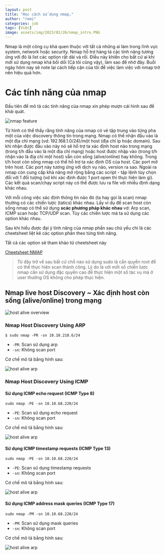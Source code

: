 ```yaml
---
layout: post
title: "Học cách sử dụng nmap,"
author: "remi"
categories: job
tags: [Việc]
image: assets/img/2023/02/26/nmap_intro.PNG
---
```


Nmap là một công cụ khá quen thuộc với tất cả những ai làm trong lĩnh vực system, network hoặc security. Nmap hỗ trợ hàng tá các tính năng tương ứng với đó là list các option rất dài và rối. Điều này khiến cho bất cứ ai khi mới sử dụng nmap khá bối dối (Cả tôi cũng vậy), làm sao để nhớ đây. Buổi ngày hôm nay sẽ note lại cách tiếp cận của tôi để việc làm việc với nmap trở nên hiệu quả hơn. 

# Các tính năng của nmap

Đầu tiên để mô tả các tính năng của nmap xin phép mượn cái hình sau để khái quát.

![nmap feature]({{site.url}}/assets/img/2023/02/26/nmap_feature.PNG)

Từ hình có thể thấy rằng tính năng của nmap có vẻ tập trung vào từng pha một của việc discovery thông tin trong mạng. Nmap có thể nhận đầu vào là một địa chỉ mạng (vd: 192.168.1.0/24)/một host (địa chỉ ip hoặc domain). Sau khi nhận được đầu vào này nó sẽ hỗ trợ ta xác định host nào trong mạng (trong t/h đầu vào là một địa chỉ mạng) hoặc host được nhập vào (trong t/h nhận vào là địa chỉ một host) vẫn còn sống (alive/online) hay không. Trong t/h host còn sống nmap có thể hỗ trợ ta xác định OS của host. Các port mở trên host. Các port này tương ứng với dịch vụ nào, version ra sao. Ngoài ra nmap còn cung cấp khả năng mở rộng bằng các script - tập lệnh tùy chọn đối với 1 đối tượng (vd khi xác định được 1 port open thì thực hiện làm gì). Các kết quả scan/chạy script này có thể được lưu ra file với nhiều định dạng khác nhau.

Với mỗi công việc xác định thông tin nào đó (ta hay gọi là scan) nmap thường có các chiến lược (tatics) khác nhau. Lấy ví dụ để scan host còn sống nmap có thể sử dụng **scác phương pháp khác nhau** vd: Arp scan, ICMP scan hoặc TCP/UDP scan. Tùy các chiến lược mà ta sử dụng các option khác nhau.

Sau khi hiểu được đại ý tính năng của nmap phần sau chủ yếu chỉ là các cheetsheet liệt kê các option phân theo từng tính năng. 

Tất cả các option sẽ tham khảo từ cheetsheet này 

[Cheetsheet NMAP]({{site.url}}/assets/img/2023/02/26/nmap_cheet_sheet_v7.pdf)


>Từ đây trở về sau bất cứ chỗ nào sử dụng sudo là cần quyền root để có thể thực hiện scan thành công. Lý do là với mốt số chiến lược nmap cần sử dụng đặc quyền cao để thực hiện một số tác vụ mà ở user thường OS không cho phép thực hiện.

## Nmap live host Discovery ~ Xác định host còn sống (alive/online) trong mạng

![host alive overview]({{site.url}}/assets/img/2023/02/26/host_alive_overview.PNG)

### Nmap Host Discovery Using ARP

`$ sudo nmap -PR -sn 10.10.210.6/24` 

+ `-PR`: Scan sử dụng arp
+ `-sn`: Không scan port

Cơ chế mô tả bằng hính sau:

![host alive arp]({{site.url}}/assets/img/2023/02/26/host_alive_arp.PNG)

### Nmap Host Discovery Using ICMP

#### Sử dụng ICMP echo request  (ICMP Type 8)

`sudo nmap -PE -sn 10.10.68.220/24`

+ `-PE`: Scan sử dụng echo request
+ `-sn`: Không scan port


Cơ chế mô tả bằng hính sau:

![host alive arp]({{site.url}}/assets/img/2023/02/26/host_alive_arp.PNG)

#### Sử dụng ICMP timestamp requests (ICMP Type 13)

`sudo nmap -PE -sn 10.10.68.220/24`

+ `-PE`: Scan sử dụng timestamp requests
+ `-sn`: Không scan port


Cơ chế mô tả bằng hính sau:

![host alive arp]({{site.url}}/assets/img/2023/02/26/host_alive_arp.PNG)


#### Sử dụng ICMP address mask queries (ICMP Type 17)

`sudo nmap -PM -sn 10.10.68.220/24`

+ `-PM`: Scan sử dụng mask queries
+ `-sn`: Không scan port


Cơ chế mô tả bằng hính sau:

![host alive arp]({{site.url}}/assets/img/2023/02/26/host_alive_arp.PNG)